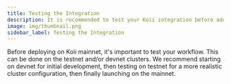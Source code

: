 ```yaml
---
title: Testing the Integration
description: It is recommended to test your Koii integration before adding it to your exchange.
image: img/thumbnail.png
sidebar_label: Testing the Integration
---
```


Before deploying on Koii mainnet, it's important to test your workflow. This can be done on the testnet and/or devnet clusters. We recommend starting on devnet for initial development, then testing on testnet for a more realistic cluster configuration, then finally launching on the mainnet.

<!-- TODO: This is probably correct but double check: Both devnet and testnet support a faucet, run `koii airdrop 1` to obtain some devnet or testnet KOII for development and testing. -->
